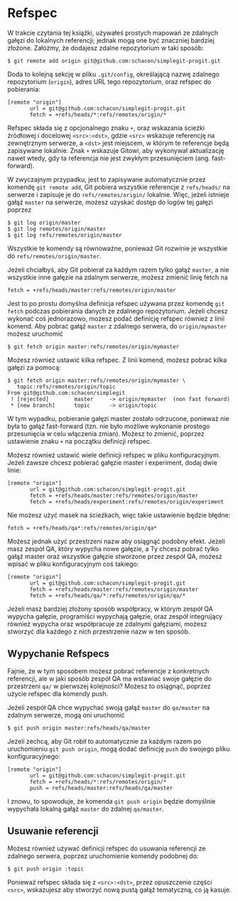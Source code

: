 # Refspec

<!-- # The Refspec -->

W trakcie czytania tej książki, używałeś prostych mapowań ze zdalnych gałęzi do lokalnych referencji; jednak mogą one być znaczniej bardziej złożone.
Załóżmy, że dodajesz zdalne repozytorium w taki sposób:

<!-- Throughout this book, you’ve used simple mappings from remote branches to local references; but they can be more complex.
Suppose you add a remote like this: -->

    $ git remote add origin git@github.com:schacon/simplegit-progit.git

Doda to kolejną sekcję w pliku `.git/config`, określającą nazwę zdalnego repozytorium (`origin`), adres URL tego repozytorium, oraz refspec do pobierania:

<!-- It adds a section to your `.git/config` file, specifying the name of the remote (`origin`), the URL of the remote repository, and the refspec for fetching: -->

    [remote "origin"]
           url = git@github.com:schacon/simplegit-progit.git
           fetch = +refs/heads/*:refs/remotes/origin/*

Refspec składa się z opcjonalnego znaku `+`, oraz wskazania ścieżki źródłowej i docelowej `<src>:<dst>`, gdzie `<src>` wskazuje referencję na zewnętrznym serwerze, a `<dst>` jest miejscem, w którym te referencje będą zapisywane lokalnie. Znak `+` wskazuje Gitowi, aby wykonywał aktualizację nawet wtedy, gdy ta referencja nie jest zwykłym przesunięciem (ang. fast-forward).

<!-- The format of the refspec is an optional `+`, followed by `<src>:<dst>`, where `<src>` is the pattern for references on the remote side and `<dst>` is where those references will be written locally. The `+` tells Git to update the reference even if it isn’t a fast-forward. -->

W zwyczajnym przypadku, jest to zapisywane automatycznie przez komendę `git remote add`, Git pobiera wszystkie referencje z `refs/heads/` na serwerze i zapisuje je do `refs/remotes/origin/` lokalnie. Więc, jeżeli istnieje gałąź `master` na serwerze, możesz uzyskać dostęp do logów tej gałęzi poprzez

<!-- In the default case that is automatically written by a `git remote add` command, Git fetches all the references under `refs/heads/` on the server and writes them to `refs/remotes/origin/` locally. So, if there is a `master` branch on the server, you can access the log of that branch locally via -->

    $ git log origin/master
    $ git log remotes/origin/master
    $ git log refs/remotes/origin/master

Wszystkie te komendy są równoważne, ponieważ Git rozwinie je wszystkie do `refs/remotes/origin/master`.

<!-- They’re all equivalent, because Git expands each of them to `refs/remotes/origin/master`. -->

Jeżeli chciałbyś, aby Git pobierał za każdym razem tylko gałąź `master`, a nie wszystkie inne gałęzie na zdalnym serwerze, możesz zmienić linię fetch na

<!-- If you want Git instead to pull down only the `master` branch each time, and not every other branch on the remote server, you can change the fetch line to -->

    fetch = +refs/heads/master:refs/remotes/origin/master

Jest to po prostu domyślna definicja refspec używana przez komendę `git fetch` podczas pobierania danych ze zdalnego repozytorium. Jeżeli chcesz wykonać coś jednorazowo, możesz podać definicję refspec również z linii komend. Aby pobrać gałąź `master` z zdalnego serwera, do `origin/mymaster` możesz uruchomić

<!-- This is just the default refspec for `git fetch` for that remote. If you want to do something one time, you can specify the refspec on the command line, too. To pull the `master` branch on the remote down to `origin/mymaster` locally, you can run -->

    $ git fetch origin master:refs/remotes/origin/mymaster

Możesz również ustawić kilka refspec. Z linii komend, możesz pobrać kilka gałęzi za pomocą:

<!-- You can also specify multiple refspecs. On the command line, you can pull down several branches like so: -->

    $ git fetch origin master:refs/remotes/origin/mymaster \
       topic:refs/remotes/origin/topic
    From git@github.com:schacon/simplegit
     ! [rejected]        master     -> origin/mymaster  (non fast forward)
     * [new branch]      topic      -> origin/topic

W tym wypadku, pobieranie gałęzi master zostało odrzucone, ponieważ nie była to gałąź fast-forward (tzn. nie było możliwe wykonanie prostego przesunięcia w celu włączenia zmian). Możesz to zmienić, poprzez ustawienie znaku `+` na początku definicji refspec.

<!-- In this case, the  master branch pull was rejected because it wasn’t a fast-forward reference. You can override that by specifying the `+` in front of the refspec. -->

Możesz również ustawić wiele definicji refspec w pliku konfiguracyjnym. Jeżeli zawsze chcesz pobierać gałęzie master i experiment, dodaj dwie linie:

<!-- You can also specify multiple refspecs for fetching in your configuration file. If you want to always fetch the master and experiment branches, add two lines: -->

    [remote "origin"]
           url = git@github.com:schacon/simplegit-progit.git
           fetch = +refs/heads/master:refs/remotes/origin/master
           fetch = +refs/heads/experiment:refs/remotes/origin/experiment

Nie możesz użyć masek na ścieżkach, więc takie ustawienie będzie błędne:

<!-- You can’t use partial globs in the pattern, so this would be invalid: -->

    fetch = +refs/heads/qa*:refs/remotes/origin/qa*

Możesz jednak użyć przestrzeni nazw aby osiągnąć podobny efekt. Jeżeli masz zespół QA, który wypycha nowe gałęzie, a Ty chcesz pobrać tylko gałąź master oraz wszystkie gałęzie stworzone przez zespół QA, możesz wpisać w pliku konfiguracyjnym coś takiego:

<!-- However, you can use namespacing to accomplish something like that. If you have a QA team that pushes a series of branches, and you want to get the master branch and any of the QA team’s branches but nothing else, you can use a config section like this: -->

    [remote "origin"]
           url = git@github.com:schacon/simplegit-progit.git
           fetch = +refs/heads/master:refs/remotes/origin/master
           fetch = +refs/heads/qa/*:refs/remotes/origin/qa/*

Jeżeli masz bardziej złożony sposób współpracy, w którym zespół QA wypycha gałęzie, programiści wypychają gałęzie, oraz zespół integrujący również wypycha oraz współpracuje ze zdalnymi gałęziami, możesz stworzyć dla każdego z nich przestrzenie nazw w ten sposób. 

<!-- If you have a complex workflow process that has a QA team pushing branches, developers pushing branches, and integration teams pushing and collaborating on remote branches, you can namespace them easily this way. -->

## Wypychanie Refspecs

<!-- ## Pushing Refspecs -->

Fajnie, że w tym sposobem możesz pobrać referencje z konkretnych referencji, ale w jaki sposób zespół QA ma wstawiać swoje gałęzie do przestrzeni `qa/` w pierwszej kolejności? Możesz to osiągnąć, poprzez użycie refspec dla komendy push.

<!-- It’s nice that you can fetch namespaced references that way, but how does the QA team get their branches into a `qa/` namespace in the first place? You accomplish that by using refspecs to push. -->

Jeżeli zespół QA chce wypychać swoją gałąź `master` do `qa/master` na zdalnym serwerze, mogą oni uruchomić

<!-- If the QA team wants to push their `master` branch to `qa/master` on the remote server, they can run -->

    $ git push origin master:refs/heads/qa/master

Jeżeli zechcą, aby Git robił to automatycznie za każdym razem po uruchomieniu `git push origin`, mogą dodać definicję `push` do swojego pliku konfiguracyjnego:

<!-- If they want Git to do that automatically each time they run `git push origin`, they can add a `push` value to their config file: -->

    [remote "origin"]
           url = git@github.com:schacon/simplegit-progit.git
           fetch = +refs/heads/*:refs/remotes/origin/*
           push = refs/heads/master:refs/heads/qa/master

I znowu, to spowoduje, że komenda `git push origin` będzie domyślnie wypychała lokalną gałąź `master` do zdalnej `qa/master`.

<!-- Again, this will cause a `git push origin` to push the local `master` branch to the remote `qa/master` branch by default. -->

## Usuwanie referencji

<!-- ## Deleting References -->

Możesz również używać definicji refspec do usuwania referencji ze zdalnego serwera, poprzez uruchomienie komendy podobnej do:

<!-- You can also use the refspec to delete references from the remote server by running something like this: -->

    $ git push origin :topic

Ponieważ refspec składa się z `<src>:<dst>`, przez opuszczenie części `<src>`, wskazujesz aby stworzyć nową pustą gałąź tematyczną, co ją kasuje.

<!-- Because the refspec is `<src>:<dst>`, by leaving off the `<src>` part, this basically says to make the topic branch on the remote nothing, which deletes it. -->
